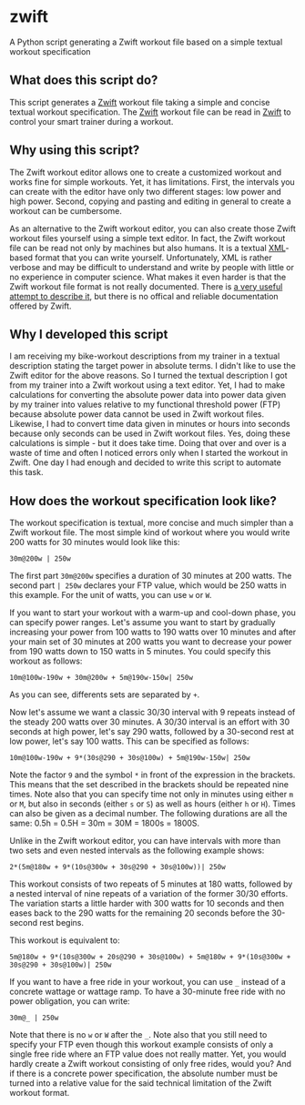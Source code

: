 # zwift
A Python script generating a Zwift workout file based on a simple textual workout specification

## What does this script do?

This script generates a [Zwift](https://zwift.com/) workout file taking a simple and concise textual workout specification. The [Zwift](https://zwift.com/) workout file can be read in [Zwift](https://zwift.com/) to control your smart trainer during a workout.

## Why using this script?

The Zwift workout editor allows one to create a customized workout and works fine for simple workouts. Yet, it has limitations. First, the intervals you can create with the editor have only two different stages: low power and high power. Second, copying and pasting and editing in general to create a workout can be cumbersome. 

As an alternative to the Zwift workout editor, you can also create those Zwift workout files yourself using a simple text editor. In fact, the Zwift workout file can be read not only by machines but also humans. It is a textual [XML](https://en.wikipedia.org/wiki/XML)-based format that you can write yourself. Unfortunately, XML is rather verbose and may be difficult to understand and write by people with little or no experience in computer science. What makes it even harder is that the Zwift workout file format is not really documented. There is [a very useful attempt to describe it](https://github.com/h4l/zwift-workout-file-reference/blob/master/zwift_workout_file_tag_reference.md), but there is no offical and reliable documentation offered by Zwift.

## Why I developed this script

I am receiving my bike-workout descriptions from my trainer in a textual description stating the target power in absolute terms. I didn't like to use the Zwift editor for the above reasons. So I turned the textual description I got from my trainer into a Zwift workout using a text editor. Yet, I had to make calculations for converting the absolute power data into power data given by my trainer into values relative to my functional threshold power (FTP) because absolute power data cannot be used in Zwift workout files. Likewise, I had to convert time data given in minutes or hours into seconds because only seconds can be used in Zwift workout files. Yes, doing these calculations is simple - but it does take time. Doing that over and over is a waste of time and often I noticed errors only when I started the workout in Zwift. One day I had enough and decided to write this script to automate this task.

## How does the workout specification look like?

The workout specification is textual, more concise and much simpler than a Zwift workout file. The most simple kind of workout where you would write 200 watts for 30 minutes would look like this:

```
30m@200w | 250w
```

The first part `30m@200w` specifies a duration of 30 minutes at 200 watts. The second part `| 250w` declares your FTP value, which would be 250 watts in this example. For the unit of watts, you can use `w` or `W`.

If you want to start your workout with a warm-up and cool-down phase, you can specify power ranges. Let's assume you want to start by gradually increasing your power from 100 watts to 190 watts over 10 minutes and after your main set of 30 minutes at 200 watts you want to decrease your power from 190 watts down to 150 watts in 5 minutes. You could specify this workout as follows:

```
10m@100w-190w + 30m@200w + 5m@190w-150w| 250w
```

As you can see, differents sets are separated by `+`.

Now let's assume we want a classic 30/30 interval with 9 repeats instead of the steady 200 watts over 30 minutes. A 30/30 interval is an effort with 30 seconds at high power, let's say 290 watts, followed by a 30-second rest at low power, let's say 100 watts. This can be specified as follows:

```
10m@100w-190w + 9*(30s@290 + 30s@100w) + 5m@190w-150w| 250w
```

Note the factor `9` and the symbol `*` in front of the expression in the brackets. This means that the set described in the brackets should be repeated nine times. Note also that you can specify time not only in minutes using either `m` or `M`, but also in seconds (either `s` or `S`) as well as hours (either `h` or `H`). Times can also be given as a decimal number. The following durations are all the same: 0.5h = 0.5H = 30m = 30M = 1800s = 1800S.

Unlike in the Zwift workout editor, you can have intervals with more than two sets and even nested intervals as the following example shows:

```
2*(5m@180w + 9*(10s@300w + 30s@290 + 30s@100w))| 250w
```

This workout consists of two repeats of 5 minutes at 180 watts, followed by a nested interval of nine repeats of a variation of the former 30/30 efforts. The variation starts a little harder with 300 watts for 10 seconds and then eases back to the 290 watts for the remaining 20 seconds before the 30-second rest begins.

This workout is equivalent to:

```
5m@180w + 9*(10s@300w + 20s@290 + 30s@100w) + 5m@180w + 9*(10s@300w + 30s@290 + 30s@100w)| 250w
```

If you want to have a free ride in your workout, you can use `_` instead of a concrete wattage or wattage ramp. To have a 30-minute free ride with no power obligation, you can write:

```
30m@_ | 250w
```

Note that there is no `w` or `W` after the `_`.  Note also that you still need to specify your FTP even though this workout example consists of only a single free ride where an FTP value does not really matter. Yet, you would hardly create a Zwift workout consisting of only free rides, would you? And if there is a concrete power specification, the absolute number must be turned into a relative value for the said technical limitation of the Zwift workout format.
